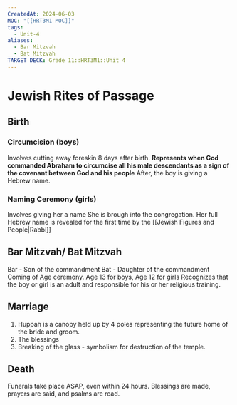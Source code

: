 ```yaml
---
CreatedAt: 2024-06-03
MOC: "[[HRT3M1 MOC]]"
tags:
  - Unit-4
aliases:
  - Bar Mitzvah
  - Bat Mitzvah
TARGET DECK: Grade 11::HRT3M1::Unit 4
---
```


# Jewish Rites of Passage

## Birth

### Circumcision (boys)
Involves cutting away foreskin 8 days after birth. **Represents when God commanded Abraham to circumcise all his male descendants as a sign of the covenant between God and his people**
After, the boy is giving a Hebrew name.
<!--ID: 1717533948816-->



### Naming Ceremony (girls)
Involves giving her a name
She is brough into the congregation.
Her full Hebrew name is revealed for the first time by the [[Jewish Figures and People|Rabbi]]
<!--ID: 1717533948818-->



## Bar Mitzvah/ Bat Mitzvah
Bar - Son of the commandment
Bat - Daughter of the commandment
Coming of Age ceremony. Age 13 for boys, Age 12 for girls
Recognizes that the boy or girl is an adult and responsible for his or her religious training.
<!--ID: 1717533948820-->



## Marriage
1. Huppah is a canopy held up by 4 poles representing the future home of the bride and groom.
2. The blessings
3. Breaking of the glass - symbolism for destruction of the temple.
<!--ID: 1717533948824-->




## Death
Funerals take place ASAP, even within 24 hours. Blessings are made, prayers are said, and psalms are read.
<!--ID: 1717533948826-->

